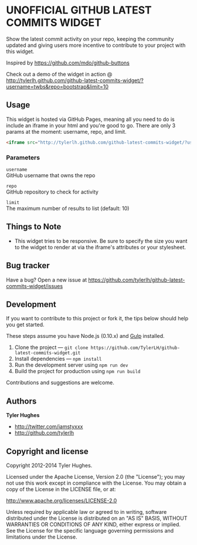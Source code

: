 UNOFFICIAL GITHUB LATEST COMMITS WIDGET
=========================

Show the latest commit activity on your repo, keeping the community updated and giving users more incentive to contribute to your project with this widget.

Inspired by https://github.com/mdo/github-buttons

Check out a demo of the widget in action @ http://tylerlh.github.com/github-latest-commits-widget/?username=twbs&repo=bootstrap&limit=10


Usage
-----

This widget is hosted via GitHub Pages, meaning all you need to do is include an iframe in your html and you're good to go. There are only 3 params at the moment: username, repo, and limit.

``` html
<iframe src="http://tylerlh.github.com/github-latest-commits-widget/?username=USERNAME&repo=REPO&limit=LIMIT" frameborder="0"></iframe>
```

### Parameters

`username`<br>
GitHub username that owns the repo<br>

`repo`<br>
GitHub repository to check for activity

`limit`<br>
The maximum number of results to list (default: 10)


Things to Note
-----------

+ This widget tries to be responsive. Be sure to specify the size you want to the widget to render at via the iframe's attributes or your stylesheet.



Bug tracker
-----------

Have a bug? Open a new issue at https://github.com/tylerlh/github-latest-commits-widget/issues


Development
-----------------

If you want to contribute to this project or fork it, the tips below should help you get started.

These steps assume you have Node.js (0.10.x) and [Gulp](http://gulpjs.com/) installed.

1. Clone the project &mdash; `git clone https://github.com/TylerLH/github-latest-commits-widget.git`
2. Install dependencies &mdash; `npm install`
3. Run the development server using `npm run dev`
4. Build the project for production using `npm run build`

Contributions and suggestions are welcome.



Authors
-------

**Tyler Hughes**

+ http://twitter.com/iamstyxxx
+ http://github.com/tylerlh



Copyright and license
---------------------

Copyright 2012-2014 Tyler Hughes.

Licensed under the Apache License, Version 2.0 (the "License");
you may not use this work except in compliance with the License.
You may obtain a copy of the License in the LICENSE file, or at:

   http://www.apache.org/licenses/LICENSE-2.0

Unless required by applicable law or agreed to in writing, software
distributed under the License is distributed on an "AS IS" BASIS,
WITHOUT WARRANTIES OR CONDITIONS OF ANY KIND, either express or implied.
See the License for the specific language governing permissions and
limitations under the License.
